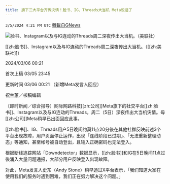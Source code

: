 ```yaml
---
title: 旗下三大平台齐传灾情！脸书、IG、Threads大当机 Meta说话了
---
```

`3/5/2024 4:21 PM UTC` [轉載自GNews](https://gnews.org/articles/2367853)

![脸书、Instagram以及与IG连动的Threads周二深夜传出大当机。（美联社）](https://img.ltn.com.tw/Upload/news/600/2024/03/05/phpiOItDK.jpg "脸书、Instagram以及与IG连动的Threads周二深夜传出大当机。（美联社）")

[[zh:脸书]]、Instagram以及与IG连动的Threads周二深夜传出大当机。（[[zh:美联社]]）

2024/03/06 00:21

首次上稿 03/05 23:45

更新时间 03/06 00:21 （新增Meta发言人回应）

祝兰蕙／核稿编辑

〔即时新闻／综合报导〕网际网路科技[[zh:公司]]Meta旗下的社交平台[[zh:脸书]]、Instagram以及与IG连动的Threads，周二（5日）深夜传出大当机灾情。母[[zh:公司]]Meta稍早已出面回应此事。

[[zh:脸书]]、IG、Threads用户5日晚间约莫11点20分後在其他社群反映前述3个平台出现故障，用户页面停止运作，出现「连线阶段已过期」、「无法重新整理动态」等通知，甚至帐号被自动登出，且输入正确密码也无法登入。

根据断线追踪网站「Downdetector」数据显示，[[zh:脸书]]和IG在5日晚间11点过後涌入大量问题通报，大部分用户反映登入出现故障。

对此，Meta发言人史东（Andy Stone）稍早透过X平台表示，「我们知道大家在使用我们的服务时遇到困难，我们正在努力解决这个问题。」
